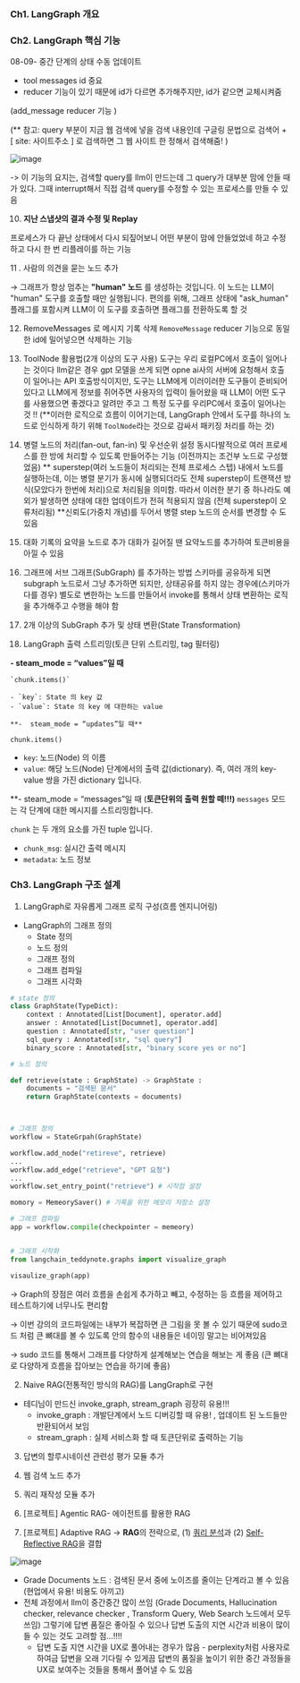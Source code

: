 ### Ch1. LangGraph 개요

### Ch2. LangGraph 핵심 기능

08-09- 중간 단계의 상태 수동 업데이트 

- tool messages id 중요
- reducer 기능이 있기 때문에 id가 다르면 추가해주지만, id가 같으면 교체시켜줌

(add_message reducer 기능 )

(** 참고: query 부분이 지금 웹 검색에 넣을 검색 내용인데 구글링 문법으로 검색어 + [ site: 사이트주소 ] 로 검색하면 그 웹 사이트 한 정해서 검색해줌! )

![image](https://github.com/user-attachments/assets/81a7ebce-06a5-4f35-afa6-cb5daf3fe7d8)

-> 이 기능의 요지는, 검색할 query를 llm이 만드는데 그 query가 대부분 맘에 안들 때가 있다. 그때 interrupt해서 직접 검색 query를  수정할 수 있는 프로세스를 만들 수 있음

10. **지난 스냅샷의 결과 수정 및 Replay**

프로세스가 다 끝난 상태에서 다시 되짚어보니 어떤 부분이 맘에 안들었었네 하고 수정하고 다시 한 번 리플레이를 하는 기능 

11 . 사람의 의견을 묻는 노드 추가

→ 그래프가 항상 멈추는 **"human" 노드** 를 생성하는 것입니다. 이 노드는 LLM이 "human" 도구를 호출할 때만 실행됩니다. 편의를 위해, 그래프 상태에 "ask_human" 플래그를 포함시켜 LLM이 이 도구를 호출하면 플래그를 전환하도록 할 것

12. RemoveMessages 로 메시지 기록 삭제
`RemoveMessage` reducer 기능으로 동일한 id에 밀어넣으면 삭제하는 기능 

13. ToolNode 활용법(2개 이상의 도구 사용)
도구는 우리 로컬PC에서 호출이 일어나는 것이다 
llm같은 경우 gpt 모델을 쓰게 되면 opne ai사의 서버에 요청해서 호출이 일어나는 API 호출방식이지만, 도구는 LLM에게 이러이러한 도구들이 준비되어 있다고 LLM에게 정보를 쥐어주면 사용자의 입력이 들어왔을 때 LLM이 어떤 도구를 사용했으면 좋겠다고 알려만 주고 그 특정 도구를 우리PC에서 호출이 일어나는 것 !! 
 (**이러한 로직으로  흐름이 이어기는데, LangGraph 안에서 도구를 하나의 노드로 인식하게 하기 위해 `ToolNode`라는 것으로 감싸서 패키징 처리를  하는 것)

14.  병렬 노드의 처리(fan-out, fan-in) 및 우선순위 설정
동시다발적으로 여러 프로세스를 한 방에 처리할 수 있도록 만들어주는 기능 (이전까지는 조건부 노드로 구성했었음) 
** superstep(여러 노드들이 처리되는 전체 프로세스 스텝) 내에서 노드를 실행하는데, 이는 병렬 분기가 동시에 실행되더라도 전체 superstep이 트랜잭션 방식(모았다가 한번에 처리)으로 처리됨을 의미함. 따라서 이러한 분기 중 하나라도 예외가 발생하면 상태에 대한 업데이트가 전혀 적용되지 않음 (전체 superstep이 오류처리됨)
**신뢰도(가중치 개념)를 두어서 병렬 step 노드의 순서를 변경할 수 도 있음 

15.  대화 기록의 요약을 노드로 추가
대화가 길어질 땐 요약노드를 추가하여 토큰비용을 아낄 수 있음 

16. 그래프에 서브 그래프(SubGraph) 를 추가하는 방법
스키마를 공유하게 되면 subgraph 노드로서 그냥 추가하면 되지만, 상태공유를 하지 않는 경우에(스키마가 다를 경우) 별도로 변한하는 노드를 만들어서 invoke를 통해서 상태 변환하는 로직을 추가해주고 수행을 해야  함 
 
17. 2개 이상의 SubGraph 추가 및 상태 변환(State Transformation)

18.  LangGraph 출력 스트리밍(토큰 단위 스트리밍, tag 필터링)

**- steam_mode = “values”일 때** 
    
    `chunk.items()`
    
    - `key`: State 의 key 값
    - `value`: State 의 key 에 대한하는 value

    **-  steam_mode = “updates”일 때** 

`chunk.items()`

- `key`: 노드(Node) 의 이름
- `value`: 해당 노드(Node) 단계에서의 출력 값(dictionary). 즉, 여러 개의 key-value 쌍을 가진 dictionary 입니다.

**- steam_mode = “messages”일 때 (**토큰단위의 출력 원할 떼!!!)**
`messages` 모드는 각 단계에 대한 메시지를 스트리밍합니다.

`chunk` 는 두 개의 요소를 가진 tuple 입니다.

- `chunk_msg`: 실시간 출력 메시지
- `metadata`: 노드 정보

### Ch3. LangGraph 구조 설계

01. LangGraph로 자유롭게 그래프 로직 구성(흐름 엔지니어링) 

- LangGraph의 그래프 정의
    - State 정의
    - 노드 정의
    - 그래프 정의
    - 그래프 컴파일
    - 그래프 시각화
```python
# state 정의
class GraphState(TypeDict):
	context : Annotated[List[Document], operator.add]
	answer : Annotated[List[Documnet], operator.add]
	question : Annotated[str, "user question"]
	sql_query : Annotated[str, "sql query"]
	binary_score : Annotated[str, "binary score yes or no"]

# 노드 정의 

def retrieve(state : GraphState) -> GraphState : 
	documents = "검색된 문서" 
	return GraphState(contexts = documents)



# 그래프 정의 
workflow = StateGrpah(GraphState)

workflow.add_node("retireve", retrieve)
...
workflow.add_edge("retrieve", "GPT 요청")
...
workflow.set_entry_point("retrieve") # 시작점 설정

momory = MemeorySaver() # 기록을 위한 메모리 저장소 설정 

# 그래프 컴파일 
app = workflow.compile(checkpointer = memeory)  


# 그래프 시작화 
from langchain_teddynote.graphs import visualize_graph

visaulize_graph(app)
```
→ Graph의 장점은 여러 흐름을 손쉽게 추가하고 빼고, 수정하는 등 흐름을 제어하고 테스트하기에 너무나도 편리함

→ 이번 강의의 코드파일에는 내부가 복잡하면 큰 그림을 못 볼 수 있기 때문에 sudo코드 처럼 큰 뼈대를 볼 수 있도록 안의 함수의 내용들은 네이밍 말고는 비어져있음 

→ sudo 코드를 통해서 그래프를 다양하게 설계해보는 연습을 해보는 게 좋음 (큰 뼈대로 다양하게 흐름을 잡아보는 연습을 하기에 좋음)

02.  Naive RAG(전통적인 방식의 RAG)를 LangGraph로 구현 

- 테디님이 만드신 invoke_graph, stream_graph 굉장히 유용!!!
    - invoke_graph : 개발단계에서 노드 디버깅할 때 유용! , 업데이트 된 노드들만 반환되어서 보임
    - stream_graph : 실제 서비스화 할 때 토큰단위로 출력하는 기능

03. 답변의 할루시네이션 관련성 평가 모듈 추가 

04. 웹 검색 노드 추가 

05. 쿼리 재작성 모듈 추가 

06. [프로젝트] Agentic RAG- 에이전트를 활용한 RAG

07. [프로젝트] Adaptive RAG
→ **RAG**의 전략으로, (1) [쿼리 분석](https://blog.langchain.dev/query-construction/)과 (2) [Self-Reflective RAG](https://blog.langchain.dev/agentic-rag-with-langgraph/)을 결합

![image](https://github.com/user-attachments/assets/848738ed-3c15-408b-a12a-a400fa749908)

- Grade Documents 노드 : 검색된 문서 중에 노이즈를 줄이는 단계라고 볼 수 있음 (현업에서 유용! 비용도 아끼고)
- 전체 과정에서 llm이 중간중간 많이 쓰임 (Grade Documents, Hallucination checker, relevance checker , Transform Query, Web Search 노드에서 모두 쓰임) 그렇기에 답변 품질은 좋아질 수 있으나 답변 도출의 지연 시간과 비용이 많이 들 수 있는 것도 고려할 점…!!!!
    - 답변 도출 지연 시간을 UX로 풀어내는 경우가 많음 - perplexity처럼 사용자로 하여금 답변을 오래 기다릴 수 있게끔 답변의 품질을 높이기 위한 중간 과정들을 UX로 보여주는 것들을 통해서 풀어낼 수 도 있음
